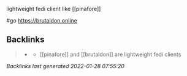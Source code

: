 lightweight fedi client like [[pinafore]]

#go https://brutaldon.online



## Backlinks

> - [](2020-12-31.md)
>   - [[pinafore]] and [[brutaldon]] are lightweight fedi clients

_Backlinks last generated 2022-01-28 07:55:20_
